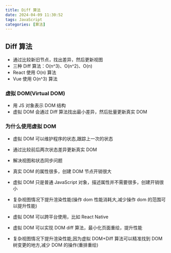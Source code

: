```yaml
---
title: Diff 算法
date: 2024-04-09 11:30:52
tags: JavaScript
categories: [算法]
---
```


## Diff 算法

- 通过比较新旧节点，找出差异，然后更新视图
- 三种 Diff 算法：O(n^3)、O(n^2)、O(n)
- React 使用 O(n) 算法
- Vue 使用 O(n^3) 算法

### 虚拟 DOM(Virtual DOM)

- 用 JS 对象表示 DOM 结构
- 虚拟 DOM 会通过 Diff 算法找出最小差异，然后批量更新真实 DOM

### 为什么使用虚拟 DOM

- 虚拟 DOM 可以维护程序的状态,跟踪上一次的状态
- 通过比较前后两次状态差异更新真实 DOM
- 解决视图和状态同步问题
- 真实 DOM 的属性很多，创建 DOM 节点开销很大
- 虚拟 DOM 只是普通 JavaScript 对象，描述属性并不需要很多，创建开销很小
- 复杂视图情况下提升渲染性能(操作 dom 性能消耗大,减少操作 dom 的范围可以提升性能)
- 虚拟 DOM 可以跨平台使用，比如 React Native
- 虚拟 DOM 可以实现 DOM diff 算法，最小化页面重绘，提升性能

- 复杂视图情况下提升渲染性能,因为虚拟 DOM+Diff 算法可以精准找到 DOM 树变更的地方,减少 DOM 的操作(重排重绘)
